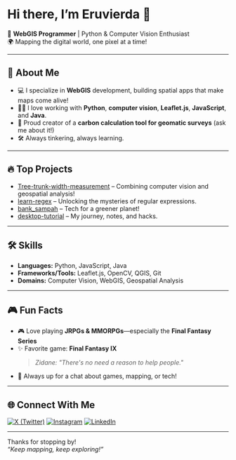 # Hi there, I’m Eruvierda 👋

🌱 **WebGIS Programmer** | Python & Computer Vision Enthusiast  
🌍 Mapping the digital world, one pixel at a time!

---

## 🚀 About Me

- 💻 I specialize in **WebGIS** development, building spatial apps that make maps come alive!
- 🧑‍💻 I love working with **Python**, **computer vision**, **Leaflet.js**, **JavaScript**, and **Java**.
- 🌳 Proud creator of a **carbon calculation tool for geomatic surveys** (ask me about it!)
- 🛠️ Always tinkering, always learning.

---

## 🔥 Top Projects

- [Tree-trunk-width-measurement](https://github.com/eruvierda/Tree-trunk-width-measurement) – Combining computer vision and geospatial analysis!
- [learn-regex](https://github.com/eruvierda/learn-regex) – Unlocking the mysteries of regular expressions.
- [bank_sampah](https://github.com/eruvierda/bank_sampah) – Tech for a greener planet!
- [desktop-tutorial](https://github.com/eruvierda/desktop-tutorial) – My journey, notes, and hacks.

---

## 🛠️ Skills

- **Languages:** Python, JavaScript, Java
- **Frameworks/Tools:** Leaflet.js, OpenCV, QGIS, Git
- **Domains:** Computer Vision, WebGIS, Geospatial Analysis

---

## 🎮 Fun Facts

- 🎮 Love playing **JRPGs & MMORPGs**—especially the **Final Fantasy Series**
- ✨ Favorite game: **Final Fantasy IX**  
  > _Zidane: "There's no need a reason to help people."_
- 🌌 Always up for a chat about games, mapping, or tech!

---

## 🌐 Connect With Me

[![X (Twitter)](https://img.shields.io/badge/X-%40eruvierda-1DA1F2?style=flat&logo=twitter&logoColor=white)](https://x.com/eruvierda)
[![Instagram](https://img.shields.io/badge/Instagram-%40eruvierda-E4405F?style=flat&logo=instagram&logoColor=white)](https://instagram.com/eruvierda)
[![LinkedIn](https://img.shields.io/badge/LinkedIn-Ahmad%20Firdaus%20(WebGIS)-0077B5?style=flat&logo=linkedin&logoColor=white)](https://www.linkedin.com/in/ahmad-firdaus-webgis/)

---

Thanks for stopping by!  
_“Keep mapping, keep exploring!”_
